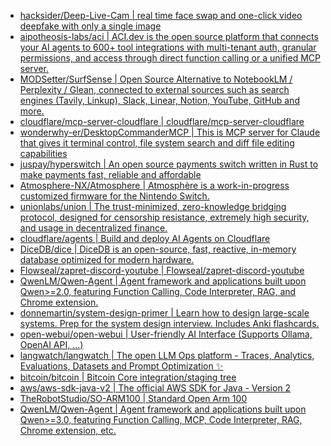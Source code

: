 + [hacksider/Deep-Live-Cam | real time face swap and one-click video deepfake with only a single image](https://github.com//hacksider/Deep-Live-Cam)
+ [aipotheosis-labs/aci | ACI.dev is the open source platform that connects your AI agents to 600+ tool integrations with multi-tenant auth, granular permissions, and access through direct function calling or a unified MCP server.](https://github.com//aipotheosis-labs/aci)
+ [MODSetter/SurfSense | Open Source Alternative to NotebookLM / Perplexity / Glean, connected to external sources such as search engines (Tavily, Linkup), Slack, Linear, Notion, YouTube, GitHub and more.](https://github.com//MODSetter/SurfSense)
+ [cloudflare/mcp-server-cloudflare | cloudflare/mcp-server-cloudflare](https://github.com//cloudflare/mcp-server-cloudflare)
+ [wonderwhy-er/DesktopCommanderMCP | This is MCP server for Claude that gives it terminal control, file system search and diff file editing capabilities](https://github.com//wonderwhy-er/DesktopCommanderMCP)
+ [juspay/hyperswitch | An open source payments switch written in Rust to make payments fast, reliable and affordable](https://github.com//juspay/hyperswitch)
+ [Atmosphere-NX/Atmosphere | Atmosphère is a work-in-progress customized firmware for the Nintendo Switch.](https://github.com//Atmosphere-NX/Atmosphere)
+ [unionlabs/union | The trust-minimized, zero-knowledge bridging protocol, designed for censorship resistance, extremely high security, and usage in decentralized finance.](https://github.com//unionlabs/union)
+ [cloudflare/agents | Build and deploy AI Agents on Cloudflare](https://github.com//cloudflare/agents)
+ [DiceDB/dice | DiceDB is an open-source, fast, reactive, in-memory database optimized for modern hardware.](https://github.com//DiceDB/dice)
+ [Flowseal/zapret-discord-youtube | Flowseal/zapret-discord-youtube](https://github.com//Flowseal/zapret-discord-youtube)
+ [QwenLM/Qwen-Agent | Agent framework and applications built upon Qwen>=2.0, featuring Function Calling, Code Interpreter, RAG, and Chrome extension.](https://github.com//QwenLM/Qwen-Agent)
+ [donnemartin/system-design-primer | Learn how to design large-scale systems. Prep for the system design interview. Includes Anki flashcards.](https://github.com//donnemartin/system-design-primer)
+ [open-webui/open-webui | User-friendly AI Interface (Supports Ollama, OpenAI API, ...)](https://github.com//open-webui/open-webui)
+ [langwatch/langwatch | The open LLM Ops platform - Traces, Analytics, Evaluations, Datasets and Prompt Optimization ✨](https://github.com//langwatch/langwatch)
+ [bitcoin/bitcoin | Bitcoin Core integration/staging tree](https://github.com//bitcoin/bitcoin)
+ [aws/aws-sdk-java-v2 | The official AWS SDK for Java - Version 2](https://github.com//aws/aws-sdk-java-v2)
+ [TheRobotStudio/SO-ARM100 | Standard Open Arm 100](https://github.com//TheRobotStudio/SO-ARM100)
+ [QwenLM/Qwen-Agent | Agent framework and applications built upon Qwen>=3.0, featuring Function Calling, MCP, Code Interpreter, RAG, Chrome extension, etc.](https://github.com//QwenLM/Qwen-Agent)
